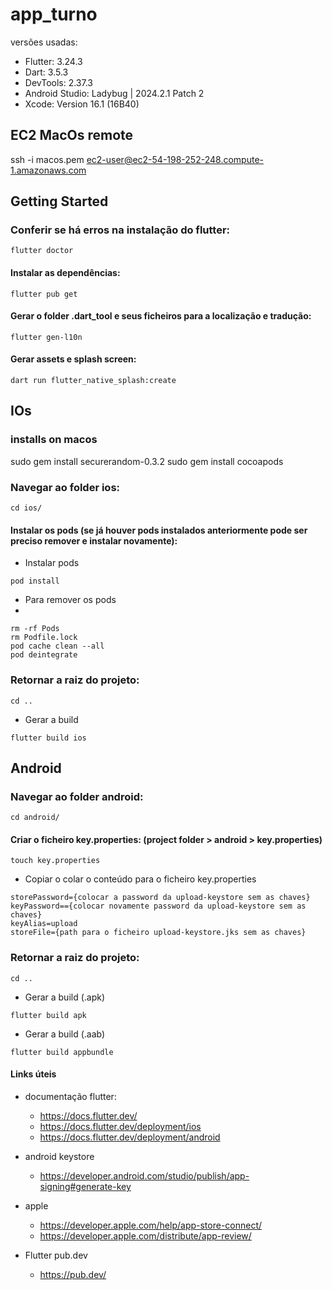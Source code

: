 # app_turno

versões usadas:
- Flutter: 3.24.3
- Dart: 3.5.3
- DevTools: 2.37.3
- Android Studio: Ladybug | 2024.2.1 Patch 2
- Xcode: Version 16.1 (16B40)

## EC2 MacOs remote
ssh -i macos.pem ec2-user@ec2-54-198-252-248.compute-1.amazonaws.com


## Getting Started

### Conferir se há erros na instalação do flutter:

```console
flutter doctor
```

#### Instalar as dependências:

```console
flutter pub get
```

#### Gerar o folder .dart_tool e seus ficheiros para a localização e tradução:


```console
flutter gen-l10n
```
#### Gerar assets e splash screen:

```console
dart run flutter_native_splash:create
```
## IOs


### installs on macos
sudo gem install securerandom-0.3.2
sudo gem install cocoapods


### Navegar ao folder ios:

```console
cd ios/
```

#### Instalar os pods (se já houver pods instalados anteriormente pode ser preciso remover e instalar novamente):

- Instalar pods 

```console
pod install
```

- Para remover os pods
- 
```console
rm -rf Pods
rm Podfile.lock
pod cache clean --all
pod deintegrate
```

### Retornar a raiz do projeto:

```console
cd ..
```
- Gerar a build
  
```console
flutter build ios
```

## Android

### Navegar ao folder android:

```console
cd android/
```

#### Criar o ficheiro key.properties: (project folder > android > key.properties)

```console
touch key.properties
```

- Copiar o colar o conteúdo para o ficheiro key.properties

```console
storePassword={colocar a password da upload-keystore sem as chaves}
keyPassword=={colocar novamente password da upload-keystore sem as chaves}
keyAlias=upload
storeFile={path para o ficheiro upload-keystore.jks sem as chaves}
```

### Retornar a raiz do projeto:

```console
cd ..
```
- Gerar a build (.apk)
  
```console
flutter build apk
```

- Gerar a build (.aab)
  
```console
flutter build appbundle
```

#### Links úteis

- documentação flutter:
  - <https://docs.flutter.dev/>
  - <https://docs.flutter.dev/deployment/ios>
  - <https://docs.flutter.dev/deployment/android>
  
- android keystore
  - <https://developer.android.com/studio/publish/app-signing#generate-key>
  
- apple
  - <https://developer.apple.com/help/app-store-connect/>
  - <https://developer.apple.com/distribute/app-review/>
  
- Flutter pub.dev
  - <https://pub.dev/>
